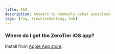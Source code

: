 ```yaml
---
title: FAQ
description: Answers to commonly asked questions
tags: [faq, troubleshooting, hub]
---
```


### Where do I get the ZeroTier iOS app?

Install from [Apple App store](https://apps.apple.com/us/app/zerotier-one/id1084101492).
